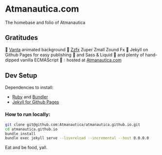 # Atmanautica.com

The homebase and folio of Atmanautica

## Gratitudes
🧞 [Vanta](https://www.vantajs.com/?effect=waves) animated background
📢 [Zzfx](https://killedbyapixel.github.io/ZzFX/) Zuper Zmall Zound Fx
🦹 Jekyll on Github Pages for easy publishing 🐙 and Sass & Liquid
🍦 and plenty of hand-dipped vanilla ECMAScript 🍕
💧 hosted at [Atmanautica.com](https://atmanautica.com)

## Dev Setup

Dependencies to install:
- [Ruby](https://www.ruby-lang.org/en/about/) and [Bundler](https://bundler.io/)
- [Jekyll for Github Pages](https://docs.github.com/en/github/working-with-github-pages/setting-up-a-github-pages-site-with-jekyll)

### How to run locally:
```sh
git clone git@github.com:Atmanautica/atmanautica.github.io.git
cd atmanautica.github.io
bundle install
bundle exec jekyll serve --livereload --incremental --host 0.0.0.0
```

Eat and be food, yall.

